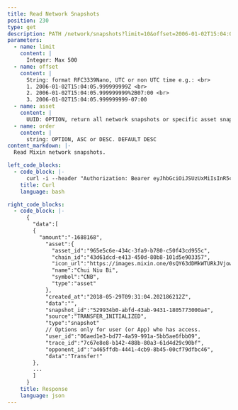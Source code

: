 ```yaml
---
title: Read Network Snapshots
position: 230
type: get
description: PATH /network/snapshots?limit=10&offset=2006-01-02T15:04:05.999999999%2B07:00&asset=965e5c6e-434c-3fa9-b780-c50f43cd955c
parameters:
  - name: limit
    content: |
      Integer: Max 500
  - name: offset
    content: |
      String: format RFC3339Nano, UTC or non UTC time e.g.: <br>
      1. 2006-01-02T15:04:05.999999999Z <br>
      2. 2006-01-02T15:04:05.999999999%2B07:00 <br>
      3. 2006-01-02T15:04:05.999999999-07:00
  - name: asset
    content: |
      UUID: OPTION, return all network snapshots or specific asset snapshots.
  - name: order
    content: |
      string: OPTION, ASC or DESC. DEFAULT DESC
content_markdown: |-
  Read Mixin network snapshots.

left_code_blocks:
  - code_block: |-
      curl -i --header "Authorization: Bearer eyJhbGciOiJSUzUxMiIsInR5cCI6IkpXVCJ9.eyJleHAiOjE1Mjc1ODYyODQsImlhdCI6MTUyNzU4NjIyNCwianRpIjoiMjZlMjQyM2QtZGUzMC00MTA0LTkyZTQtOTk2MzczOWRkZGE5Iiwic2lkIjoiYWM2ZDFmODYtYTY0Yi00NWRkLTllZmEtN2JmMGVjZjI2MDU2Iiwic2lnIjoiMGIxNGJlZTU5YjE1ODU0MjI1ZTc5ZTU4ZDQwMjZkNDJhYWUyY2Q4ODM4OWE1N2RhNjU4YTRlMjVhNzJlNjRlZSIsInVpZCI6IjMxYjFhMTdjLWFiMzgtNGFhNC05YmM5LWY0NjQyNzEyODExMyJ9.0OUDLd0E1SKslsBJ5nHDE3bC9XKQc_6PPSqBD6Z2E9XYMjQyGht3QWF-uQLohCwbtR_Q7w3_my5MoWM4UyHtWlYh8-mJwg54VFWlhLuFLcWTeG8P971WGVc8oOqNspsEnxDxdBezQVqF1N-XjUtJsVsyJkT6ZEX7VazRm2I2xMM" --header "Content-Type: application/json" --header "Content-length: 0" "https://api.mixin.one/network/snapshots?limit=10&offset=2018-05-29T16:30:24.845515732%2B08:00"
    title: Curl
    language: bash

right_code_blocks:
  - code_block: |-
      {
        "data":[  
        {  
          "amount":"-1688168",
            "asset":{
              "asset_id":"965e5c6e-434c-3fa9-b780-c50f43cd955c",
              "chain_id":"43d61dcd-e413-450d-80b8-101d5e903357",
              "icon_url":"https://images.mixin.one/0sQY63dDMkWTURkJVjowWY6Le4ICjAFuu3ANVyZA4uI3UdkbuOT5fjJUT82ArNYmZvVcxDXyNjxoOv0TAYbQTNKS=s128",
              "name":"Chui Niu Bi",
              "symbol":"CNB",
              "type":"asset"
            },
            "created_at":"2018-05-29T09:31:04.202186212Z",
            "data":"",
            "snapshot_id":"529934b0-abfd-43ab-9431-1805773000a4",
            "source":"TRANSFER_INITIALIZED",
            "type":"snapshot"
            // Options only for user (or App) who has access.
            "user_id":"06aed1e3-bd77-4a59-991a-5bb5ae6fbb09",
            "trace_id":"7c67e8e8-b142-488b-80a3-61d4d29c90bf",
            "opponent_id":"a465ffdb-4441-4cb9-8b45-00cf79dfbc46",
            "data":"Transfer!"
        },
        ...
        ]
      }
    title: Response
    language: json
---
```

